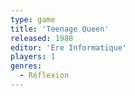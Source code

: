 ```yaml
---
type: game
title: 'Teenage Queen'
released: 1988
editor: 'Ere Informatique'
players: 1
genres:
  - Réflexion
---
```

